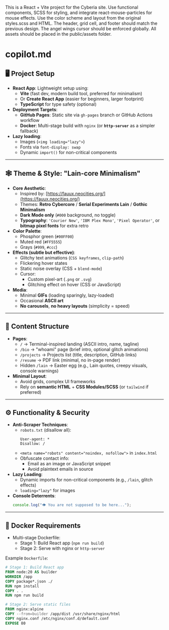 <!-- Use this file to provide workspace-specific custom instructions to Copilot. For more details, visit https://code.visualstudio.com/docs/copilot/copilot-customization#_use-a-githubcopilotinstructionsmd-file -->

This is a React + Vite project for the Cyberia site. Use functional components, SCSS for styling, and integrate react-mouse-particles for mouse effects. Use the color scheme and layout from the original styles.scss and HTML. The header, grid cell, and footer should match the previous design. The angel wings cursor should be enforced globally. All assets should be placed in the public/assets folder.

# copilot.md

## 🖥️ Project Setup

- **React App**: Lightweight setup using:
  - **Vite** (fast dev, modern build tool, preferred for minimalism)
  - Or **Create React App** (easier for beginners, larger footprint)
  - **TypeScript** for type safety (optional)
- **Deployment Targets**:
  - **GitHub Pages**: Static site via `gh-pages` branch or GitHub Actions workflow
  - **Docker**: Multi-stage build with `nginx` (or **`http-server`** as a simpler fallback)
- **Lazy loading**:
  - Images (`<img loading="lazy">`)
  - Fonts via `font-display: swap`
  - Dynamic `import()` for non-critical components

---

## 🕸️ Theme & Style: "Lain-core Minimalism"

- **Core Aesthetic**:
  - Inspired by: [https://fauux.neocities.org/](https://fauux.neocities.org/)
  - Themes: **Retro Cybercore** / **Serial Experiments Lain** / **Gothic Minimalism**
  - **Dark Mode only** (`#000` background, no toggle)
  - **Typography**: `'Courier New'`, `'IBM Plex Mono'`, `'Pixel Operator'`, or **bitmap pixel fonts** for extra retro
- **Color Palette**:
  - Phosphor green (`#00FF00`)
  - Muted red (`#FF5555`)
  - Grays (`#999`, `#ccc`)
- **Effects (subtle but effective)**:
  - Glitchy text animations (`CSS keyframes`, `clip-path`)
  - Flickering hover states
  - Static noise overlay (CSS + `blend-mode`)
  - Cursor:
    - Custom pixel-art (`.png` or `.svg`)
    - Glitching effect on hover (CSS or JavaScript)
- **Media**:
  - Minimal **GIFs** (loading sparingly, lazy-loaded)
  - Occasional **ASCII art**
  - **No carousels**, **no heavy layouts** (simplicity = speed)

---

## 📄 Content Structure

- **Pages**:
  - `/` → Terminal-inspired landing (ASCII intro, name, tagline)
  - `/bio` → "whoami" page (brief intro, optional glitch animations)
  - `/projects` → Projects list (title, description, GitHub links)
  - `/resume` → PDF link (minimal, no in-page render)
  - Hidden `/lain` → Easter egg (e.g., Lain quotes, creepy visuals, console warnings)
- **Minimal Layout**:
  - Avoid grids, complex UI frameworks
  - Rely on **semantic HTML** + **CSS Modules/SCSS** (or `tailwind` if preferred)

---

## ⚙️ Functionality & Security

- **Anti-Scraper Techniques**:
  - `robots.txt` (disallow all):
    ```
    User-agent: *
    Disallow: /
    ```
  - `<meta name="robots" content="noindex, nofollow">` in `index.html`
  - Obfuscate contact info:
    - Email as an image or JavaScript snippet
    - Avoid plaintext emails in source
- **Lazy Loading**:
  - Dynamic imports for non-critical components (e.g., `/lain`, glitch effects)
  - `loading="lazy"` for images
- **Console Deterrents**:
  ```javascript
  console.log("👁️ You are not supposed to be here...");

---

## 🐳 Docker Requirements

- Multi-stage Dockerfile:
  - Stage 1: Build React app (`npm run build`)
  - Stage 2: Serve with nginx or `http-server`

Example `Dockerfile`:

```dockerfile
# Stage 1: Build React app
FROM node:20 AS builder
WORKDIR /app
COPY package*.json ./
RUN npm install
COPY . .
RUN npm run build

# Stage 2: Serve static files
FROM nginx:alpine
COPY --from=builder /app/dist /usr/share/nginx/html
COPY nginx.conf /etc/nginx/conf.d/default.conf
EXPOSE 80
